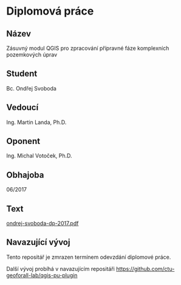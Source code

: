 # Diplomová práce

## Název

Zásuvný modul QGIS pro zpracování přípravné fáze komplexních pozemkových úprav

## Student

Bc. Ondřej Svoboda

## Vedoucí

Ing. Martin Landa, Ph.D.

## Oponent

Ing. Michal Votoček, Ph.D.

## Obhajoba

06/2017

## Text

[ondrej-svoboda-dp-2017.pdf](https://github.com/ctu-geoforall-lab-projects/dp-svoboda-2017/raw/master/text/ondrej-svoboda-dp-2017.pdf)

## Navazující vývoj

Tento repositář je zmrazen termínem odevzdání diplomové práce.

Další vývoj probíhá v navazujícím repositáři https://github.com/ctu-geoforall-lab/qgis-pu-plugin